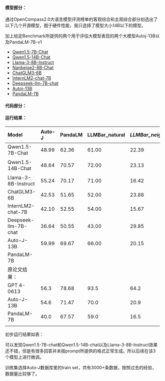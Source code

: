 

#### 模型部分：

通过OpenCompass2.0大语言模型评测榜单的客观综合和主观综合部分初选出了以下几个开源模型，囿于硬件性能，我只选择了模型大小14B以下的模型。

加上给定Benchmark所提供的两个用于评估大模型表现的两个大模型Autoj-13B以及PandaLM-7B-v1

- [Qwen1.5-7B-Chat](https://huggingface.co/Qwen/Qwen1.5-7B-Chat)
- [Qwen1.5-14B-Chat](https://huggingface.co/Qwen/Qwen1.5-14B-Chat)
- [Llama-3-8B-Instruct](https://huggingface.co/meta-llama/Meta-Llama-3-8B-Instruct)
- [Nanbeige2-8B-Chat](https://huggingface.co/Nanbeige/Nanbeige2-8B-Chat)
- [ChatGLM3-6B](https://huggingface.co/THUDM/chatglm3-6b)
- [InternLM2-chat-7B](https://huggingface.co/internlm/internlm2-chat-7b)
- [Deepseek-llm-7B-chat](https://huggingface.co/deepseek-ai/deepseek-llm-7b-chat)
- [Autoj-13B](https://huggingface.co/GAIR/autoj-13b)
- [PandaLM-7B](https://huggingface.co/WeOpenML/PandaLM-7B-v1)

#### 代码部分：









#### 运行结果：

| Model                | Auto-J | PandaLM | LLMBar_natural | *LLMBar_neighbor* | *LLMBar_gptinst* | *LLMBar_gptout* | *LLMBar_manual* | *MTBench* | 备注————————————                                 |
| :------------------- | :----- | :------ | :------------- | :---------------- | :--------------- | :-------------- | :-------------- | :-------- | :----------------------------------------------- |
| Qwen1.5-7B-Chat      | 48.99  | 62.36   | 61.00          | 22.39             | 29.35            | 48.94           | 30.43           | 54.61     |                                                  |
| Qwen1.5-14B-Chat     | 48.64  | 70.57   | 72.00          | 23.13             | 25.00            | 51.06           | 32.61           | 43.99     | 本身结果不错，但格式错误太多了，需要微调学习格式 |
| Llama-3-8B-Instruct  | 55.24  | 70.17   | 71.00          | 16.42             | 22.83            | 57.45           | 28.26           | 46.65     |                                                  |
| ChatGLM3-6B          | 42.53  | 51.65   | 52.00          | 23.88             | 33.70            | 48.94           | 32.61           | 36.15     | 格式错误太多                                     |
| InternLM2-chat-7B    | 42.10  | 52.55   | 54.00          | 15.67             | 34.78            | 36.17           | 23.91           | 52.55     |                                                  |
| Deepseek-llm-7B-chat | 36.64  | 50.55   | 43.00          | 29.85             | 29.35            | 40.43           | 26.09           | 30.04     | 格式错误太多                                     |
| Auto-J-13B           | 59.99  | 69.67   | 66.00          | 20.15             | 19.57            | 42.55           | 23.91           | 57.35     |                                                  |
| PandaLM-7B           |        |         |                |                   |                  |                 |                 |           |                                                  |
| 原论文结果：         |        |         |                |                   |                  |                 |                 |           |                                                  |
| GPT 4-0613           | 56.3   | 78.68   | 93.5           | 64.2              | 76.6             | 76.6            | 75.0            | 66.9      |                                                  |
| Auto-J-13B           | 54.6   | 71.47   | 70.0           | 20.9              | 21.7             | 46.8            | 23.9            | 51.7      |                                                  |
| PandaLM-7B           | 40.0   | 67.57   | 59.0           | 16.5              | 21.7             | 42.6            | 26.1            | 55.2      |                                                  |
|                      |        |         |                |                   |                  |                 |                 |           |                                                  |



初步运行结果如表：

可以发现Qwen1.5-7B-chat和Qwen1.5-14B-chat以及Llama-3-8B-Instruct效果还不错，但是有很多回答并未按prompt所提供的格式正常生成。所以后续在该3个模型上进行微调。

训练集选择Auto-J数据库里的train set，共有3000+条数据，按照过去的经验，数据量比较够了。

